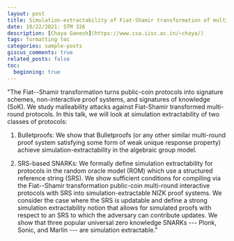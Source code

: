 ```yaml
---
layout: post
title: Simulation-extractability of Fiat-Shamir transformation of multi-round protocols
date: 10/22/2021: STM 326
description: [Chaya Ganesh](https://www.csa.iisc.ac.in/~chaya/) 
tags: formatting toc
categories: sample-posts
giscus_comments: true
related_posts: false
toc:
  beginning: true
---
```


"The Fiat--Shamir transformation turns public-coin protocols into signature schemes, non-interactive proof systems, and signatures of knowledge (SoK). We study malleability attacks against Fiat-Shamir transformed multi-round protocols. In this talk, we will look at simulation extractability of two classes of protocols:

1. Bulletproofs: We show that Bulletproofs (or any other similar multi-round proof system satisfying some form of weak unique response property) achieve simulation-extractability in the algebraic group model.

2. SRS-based SNARKs: We formally define simulation extractability for protocols in the random oracle model (ROM) which use a structured reference string (SRS). We show sufficient conditions for compiling via the Fiat--Shamir transformation public-coin multi-round interactive protocols with SRS into simulation-extractable NIZK proof systems. We consider the case where the SRS is updatable and define a strong simulation extractability notion that allows for simulated proofs with respect to an SRS to which the adversary can contribute updates.
We show that three popular universal zero knowledge SNARKs --- Plonk, Sonic, and Marlin --- are simulation extractable."
